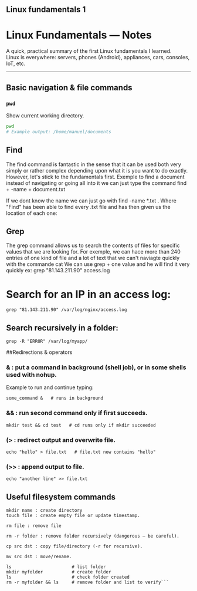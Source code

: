 
## Linux fundamentals 1

# Linux Fundamentals — Notes

A quick, practical summary of the first Linux fundamentals I learned.  
Linux is everywhere: servers, phones (Android), appliances, cars, consoles, IoT, etc.

---

## Basic navigation & file commands

### `pwd`
Show current working directory.
```bash
pwd
# Example output: /home/manuel/documents
```
## Find
The find command is fantastic in the sense that it can be used both very simply or rather complex depending upon what it is you want to do exactly. However, let's stick to the fundamentals first.
Exemple to find a document instead of navigating or going all into it we can just type the command find + -name + document.txt

If we dont know the name we can just go with find -name *.txt . Where "Find" has been able to find every .txt file and has then given us the location of each one:

## Grep 
The grep command allows us to search the contents of files for specific values that we are looking for.
For exemple, we can hace more than 240 entries of one kind of file and a lot of text that we can't naviagte quickly with the commande cat
We can use grep + one value and he will find it very quickly ex: grep "81.143.211.90" access.log
# Search for an IP in an access log:
```
grep "81.143.211.90" /var/log/nginx/access.log
```
## Search recursively in a folder:

```
grep -R "ERROR" /var/log/myapp/
```

##Redirections & operators

### & : put a command in background (shell job), or in some shells used with nohup.
Example to run and continue typing:

```some_command &   # runs in background```

### && : run second command only if first succeeds.

```mkdir test && cd test   # cd runs only if mkdir succeeded```


### (> : redirect output and overwrite file.

```echo "hello" > file.txt   # file.txt now contains "hello"```


### (>> : append output to file.

```echo "another line" >> file.txt```

## Useful filesystem commands
```
mkdir name : create directory
touch file : create empty file or update timestamp.

rm file : remove file

rm -r folder : remove folder recursively (dangerous — be careful).

cp src dst : copy file/directory (-r for recursive).

mv src dst : move/rename.
```
```
ls                       # list folder
mkdir myfolder           # create folder
ls                       # check folder created
rm -r myfolder && ls     # remove folder and list to verify```
```

